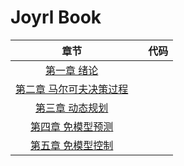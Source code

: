 # Joyrl Book



|               章节                |      | 代码 |
| :-------------------------------: | ---- | :--: |
|       [第一章 绪论](/ch1/)       |      |      |
| [第二章 马尔可夫决策过程](/ch2/main.md) |      |      |
|     [第三章 动态规划](/ch3/main.md)     |      |      |
|    [第四章 免模型预测](/ch4/main.md)    |      |      |
|    [第五章 免模型控制](/ch5/main.md)    |      |      |

